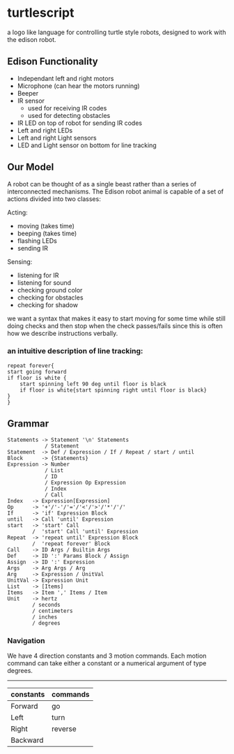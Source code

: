# turtlescript
 a logo like language for controlling turtle style robots, designed to work with the edison robot.

## Edison Functionality
- Independant left and right motors
- Microphone (can hear the motors running)
- Beeper
- IR sensor
    - used for receiving IR codes
    - used for detecting obstacles
- IR LED on top of robot for sending IR codes
- Left and right LEDs
- Left and right Light sensors
- LED and Light sensor on bottom for line tracking

## Our Model
A robot can be thought of as a single beast rather than a series of interconnected mechanisms. The Edison robot animal is capable of a set of actions divided into two classes:

Acting:
- moving (takes time)
- beeping (takes time)
- flashing LEDs
- sending IR

Sensing:
- listening for IR
- listening for sound
- checking ground color
- checking for obstacles
- checking for shadow

we want a syntax that makes it easy to start moving for some time while still doing checks and then stop when the check passes/fails since this is often how we describe instructions verbally.

### an intuitive description of line tracking:
```
repeat forever{
start going forward
if floor is white {
    start spinning left 90 deg until floor is black 
    if floor is white{start spinning right until floor is black}
}
}
```

## Grammar
```Program -> Statements / EmptyString
Statements -> Statement '\n' Statements
            / Statement
Statement  -> Def / Expression / If / Repeat / start / until
Block      -> {Statements}
Expression -> Number 
            / List
            / ID 
            / Expression Op Expression
            / Index
            / Call
Index   -> Expression[Expression]
Op      -> '+'/'-'/'='/'<'/'>'/'*'/'/'
If      -> 'if' Expression Block
until   -> Call 'until' Expression
start   -> 'start' Call
        /  'start' Call 'until' Expression
Repeat  -> 'repeat until' Expression Block
        /  'repeat forever' Block
Call    -> ID Args / Builtin Args
Def     -> ID ':' Params Block / Assign
Assign  -> ID ':' Expression
Args    -> Arg Args / Arg
Arg     -> Expression / UnitVal
UnitVal -> Expression Unit
List    -> [Items]
Items   -> Item ',' Items / Item
Unit    -> hertz
        / seconds
        / centimeters
        / inches
        / degrees

```
### Navigation
We have 4 direction constants and 3 motion commands. Each motion command can take either a constant or a numerical argument of type degrees.

---
|constants|commands|
|---|---|
| Forward |go |
| Left    |turn|
| Right| reverse|
| Backward||


